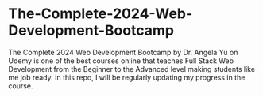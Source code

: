 # The-Complete-2024-Web-Development-Bootcamp
The Complete 2024 Web Development Bootcamp by Dr. Angela Yu on Udemy is one of the best courses online that teaches Full Stack Web Development from the Beginner to the Advanced level making students like me job ready. In this repo, I will be regularly updating my progress in the course.
